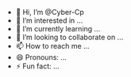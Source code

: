 - 👋 Hi, I’m @Cyber-Cp
- 👀 I’m interested in ...
- 🌱 I’m currently learning ...
- 💞️ I’m looking to collaborate on ...
- 📫 How to reach me ...
- 😄 Pronouns: ...
- ⚡ Fun fact: ...

<!---
Cyber-Cp/Cyber-Cp is a ✨ special ✨ repository because its `README.md` (this file) appears on your GitHub profile.
You can click the Preview link to take a look at your changes.
--->
